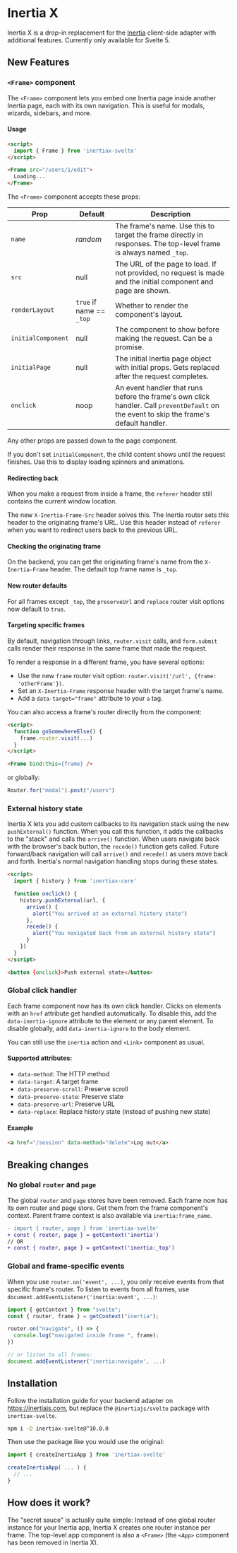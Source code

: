 # Inertia X

Inertia X is a drop-in replacement for the [Inertia](https://github.com/inertiajs/inertia) client-side adapter with additional features. Currently only available for Svelte 5.

## New Features

### `<Frame>` component

The `<Frame>` component lets you embed one Inertia page inside another Inertia page, each with its own navigation. This is useful for modals, wizards, sidebars, and more.

#### Usage

```html
<script>
  import { Frame } from 'inertiax-svelte'
</script>

<Frame src="/users/1/edit">
  Loading...
</Frame>
```

The `<Frame>` component accepts these props:

 Prop | Default | Description
-----|------|-------
 `name` | *random* | The frame's name. Use this to target the frame directly in responses. The top-level frame is always named `_top`.
`src` | null | The URL of the page to load. If not provided, no request is made and the initial component and page are shown.
`renderLayout` | `true` if name == `_top` | Whether to render the component's layout.
`initialComponent` | null | The component to show before making the request. Can be a promise.
`initialPage` | null | The initial Inertia page object with initial props. Gets replaced after the request completes.
`onclick` | noop | An event handler that runs before the frame's own click handler. Call `preventDefault` on the event to skip the frame's default handler.

Any other props are passed down to the page component.

If you don't set `initialComponent`, the child content shows until the request finishes. Use this to display loading spinners and animations.

#### Redirecting back

When you make a request from inside a frame, the `referer` header still contains the current window location. 

The new `X-Inertia-Frame-Src` header solves this. The Inertia router sets this header to the originating frame's URL. Use this header instead of `referer` when you want to redirect users back to the previous URL.

#### Checking the originating frame

On the backend, you can get the originating frame's name from the `X-Inertia-Frame` header. The default top frame name is `_top`.

#### New router defaults

For all frames except `_top`, the `preserveUrl` and `replace` router visit options now default to `true`.

#### Targeting specific frames

By default, navigation through links, `router.visit` calls, and `form.submit` calls render their response in the same frame that made the request.

To render a response in a different frame, you have several options:

- Use the new `frame` router visit option: `router.visit('/url', {frame: 'otherFrame'})`.
- Set an `X-Inertia-Frame` response header with the target frame's name.
- Add a `data-target="frame"` attribute to your `a` tag.

You can also access a frame's router directly from the component:

```html
<script>
  function goSomewhereElse() {
    frame.router.visit(...)
  }
</script>

<Frame bind:this={frame} />
```

or globally:

```js
Router.for("modal").post("/users")
```

### External history state

Inertia X lets you add custom callbacks to its navigation stack using the new `pushExternal()` function. When you call this function, it adds the callbacks to the "stack" and calls the `arrive()` function. When users navigate back with the browser's back button, the `recede()` function gets called. Future forward/back navigation will call `arrive()` and `recede()` as users move back and forth. Inertia's normal navigation handling stops during these states.

```html
<script>
  import { history } from 'inertiax-core'

  function onclick() {
    history.pushExternal(url, {
      arrive() {
        alert("You arrived at an external history state")
      },
      recede() {
        alert("You navigated back from an external history state")
      }
    })
  }
</script>

<button {onclick}>Push external state</button>
```

### Global click handler

Each frame component now has its own click handler. Clicks on elements with an `href` attribute get handled automatically. To disable this, add the `data-inertia-ignore` attribute to the element or any parent element. To disable globally, add `data-inertia-ignore` to the body element.

You can still use the `inertia` action and `<Link>` component as usual.

#### Supported attributes:

- `data-method`: The HTTP method
- `data-target`: A target frame
- `data-preserve-scroll`: Preserve scroll
- `data-preserve-state`: Preserve state
- `data-preserve-url`: Preserve URL
- `data-replace`: Replace history state (instead of pushing new state)

#### Example

```html
<a href="/session" data-method="delete">Log out</a>
```

## Breaking changes

### No global `router` and `page`

The global `router` and `page` stores have been removed. Each frame now has its own router and page store. Get them from the frame component's context. Parent frame context is also available via `inertia:frame_name`.

```diff
- import { router, page } from 'inertiax-svelte'
+ const { router, page } = getContext('inertia')
// OR
+ const { router, page } = getContext('inertia:_top')
```

### Global and frame-specific events

When you use `router.on('event', ...)`, you only receive events from that specific frame's router. To listen to events from all frames, use `document.addEventListener('inertia:event', ...)`:

```js
import { getContext } from "svelte";
const { router, frame } = getContext("inertia");

router.on("navigate", () => {
  console.log("navigated inside frame ", frame);
})

// or listen to all frames:
document.addEventListener('inertia:navigate', ...)

```

## Installation

Follow the installation guide for your backend adapter on https://inertiajs.com, but replace the `@inertiajs/svelte` package with `inertiax-svelte`.

```bash
npm i -D inertiax-svelte@^10.0.0
```

Then use the package like you would use the original:

```js
import { createInertiaApp } from 'inertiax-svelte'

createInertiaApp( ... ) {
  // ...
}
```

## How does it work?

The "secret sauce" is actually quite simple: Instead of one global router instance for your Inertia app, Inertia X creates one router instance per frame. The top-level app component is also a `<Frame>` (the `<App>` component has been removed in Inertia X).

